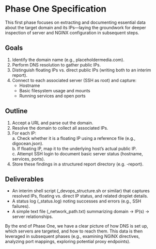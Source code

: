# Phase One Specification

This first phase focuses on extracting and documenting essential data about the target domain and its IPs—laying the groundwork for deeper inspection of server and NGINX configuration in subsequent steps.

## Goals
1. Identify the domain name (e.g., placeholdermedia.com).
2. Perform DNS resolution to gather public IPs.
3. Distinguish floating IPs vs. direct public IPs (writing both to an interim report).
4. Connect to each associated server (SSH as root) and capture:
   - Hostname
   - Basic filesystem usage and mounts
   - Running services and open ports

## Outline
1. Accept a URL and parse out the domain.  
2. Resolve the domain to collect all associated IPs.  
3. For each IP:  
   a. Check whether it is a floating IP using a reference file (e.g., digocean.json).  
   b. If floating IP, map it to the underlying host’s actual public IP.  
   c. Attempt SSH login to document basic server status (hostname, services, ports).  
4. Store these findings in a structured report directory (e.g. <domain>-report).  

## Deliverables
- An interim shell script (<domain>_devops_structure.sh or similar) that captures resolved IPs, floating vs. direct IP status, and related droplet details.  
- A status log (<domain>_status.log) noting successes and errors (e.g., SSH failures).  
- A simple text file (<domain>_network_path.txt) summarizing domain → IP(s) → server relationships.  

By the end of Phase One, we have a clear picture of how DNS is set up, which servers are targeted, and how to reach them. This data is then leveraged in subsequent phases (e.g., examining NGINX directives, analyzing port mappings, exploring potential proxy endpoints).  

